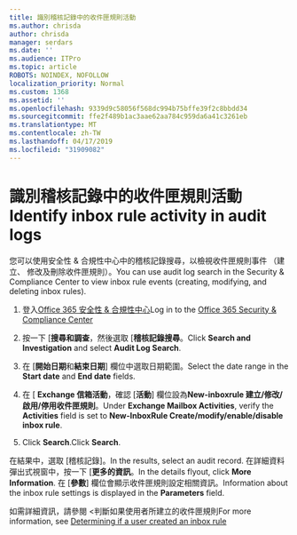 ```yaml
---
title: 識別稽核記錄中的收件匣規則活動
ms.author: chrisda
author: chrisda
manager: serdars
ms.date: ''
ms.audience: ITPro
ms.topic: article
ROBOTS: NOINDEX, NOFOLLOW
localization_priority: Normal
ms.custom: 1368
ms.assetid: ''
ms.openlocfilehash: 9339d9c58056f568dc994b75bffe39f2c8bbdd34
ms.sourcegitcommit: ffe2f489b1ac3aae62aa784c959da6a41c3261eb
ms.translationtype: MT
ms.contentlocale: zh-TW
ms.lasthandoff: 04/17/2019
ms.locfileid: "31909082"
---
```

# <a name="identify-inbox-rule-activity-in-audit-logs"></a><span data-ttu-id="b55c8-102">識別稽核記錄中的收件匣規則活動</span><span class="sxs-lookup"><span data-stu-id="b55c8-102">Identify inbox rule activity in audit logs</span></span>

<span data-ttu-id="b55c8-103">您可以使用安全性 & 合規性中心中的稽核記錄搜尋，以檢視收件匣規則事件 （建立、 修改及刪除收件匣規則）。</span><span class="sxs-lookup"><span data-stu-id="b55c8-103">You can use audit log search in the Security & Compliance Center to view inbox rule events (creating, modifying, and deleting inbox rules).</span></span>

1. <span data-ttu-id="b55c8-104">登入[Office 365 安全性 & 合規性中心](https://protection.office.com/)</span><span class="sxs-lookup"><span data-stu-id="b55c8-104">Log in to the [Office 365 Security & Compliance Center](https://protection.office.com/)</span></span>

2. <span data-ttu-id="b55c8-105">按一下 [**搜尋和調查**，然後選取 [**稽核記錄搜尋**。</span><span class="sxs-lookup"><span data-stu-id="b55c8-105">Click **Search and Investigation** and select **Audit Log Search**.</span></span>

3. <span data-ttu-id="b55c8-106">在 [**開始日期**和**結束日期**] 欄位中選取日期範圍。</span><span class="sxs-lookup"><span data-stu-id="b55c8-106">Select the date range in the **Start date** and **End date** fields.</span></span>

4. <span data-ttu-id="b55c8-107">在 [ **Exchange 信箱活動**，確認 [**活動**] 欄位設為**New-inboxrule 建立/修改/啟用/停用收件匣規則**。</span><span class="sxs-lookup"><span data-stu-id="b55c8-107">Under **Exchange Mailbox Activities**, verify the **Activities** field is set to **New-InboxRule Create/modify/enable/disable inbox rule**.</span></span>

5. <span data-ttu-id="b55c8-108">Click **Search**.</span><span class="sxs-lookup"><span data-stu-id="b55c8-108">Click **Search**.</span></span>

<span data-ttu-id="b55c8-109">在結果中，選取 [稽核記錄]。</span><span class="sxs-lookup"><span data-stu-id="b55c8-109">In the results, select an audit record.</span></span> <span data-ttu-id="b55c8-110">在詳細資料彈出式視窗中，按一下 [**更多的資訊**。</span><span class="sxs-lookup"><span data-stu-id="b55c8-110">In the details flyout, click **More Information**.</span></span> <span data-ttu-id="b55c8-111">在 [**參數**] 欄位會顯示收件匣規則設定相關資訊。</span><span class="sxs-lookup"><span data-stu-id="b55c8-111">Information about the inbox rule settings is displayed in the **Parameters** field.</span></span>

<span data-ttu-id="b55c8-112">如需詳細資訊，請參閱 <<c0>判斷如果使用者所建立的收件匣規則</span><span class="sxs-lookup"><span data-stu-id="b55c8-112">For more information, see [Determining if a user created an inbox rule](https://docs.microsoft.com//office365/securitycompliance/auditing-troubleshooting-scenarios#determining-if-a-user-created-an-inbox-rule)</span></span>
